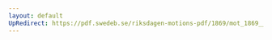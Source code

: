 ```yaml
---
layout: default
UpRedirect: https://pdf.swedeb.se/riksdagen-motions-pdf/1869/mot_1869__ak__00037.pdf
---
```

